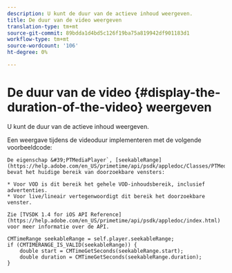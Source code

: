 ```yaml
---
description: U kunt de duur van de actieve inhoud weergeven.
title: De duur van de video weergeven
translation-type: tm+mt
source-git-commit: 89bdda1d4bd5c126f19ba75a819942df901183d1
workflow-type: tm+mt
source-wordcount: '106'
ht-degree: 0%

---
```



# De duur van de video {#display-the-duration-of-the-video} weergeven

U kunt de duur van de actieve inhoud weergeven.

Een weergave tijdens de videoduur implementeren met de volgende voorbeeldcode:

    De eigenschap &#39;PTMediaPlayer`, [seekableRange](https://help.adobe.com/en_US/primetime/api/psdk/appledoc/Classes/PTMediaPlayer.html#//api/name/seekableRange), bevat het huidige bereik van doorzoekbare vensters:
    
    * Voor VOD is dit bereik het gehele VOD-inhoudsbereik, inclusief advertenties.
    * Voor live/lineair vertegenwoordigt dit bereik het doorzoekbare venster.
    
    Zie [TVSDK 1.4 for iOS API Reference] (https://help.adobe.com/en_US/primetime/api/psdk/appledoc/index.html) voor meer informatie over de API.

<!--<a id="example_A153BE3AC03F43C6BF3A156316A08CD3"></a>-->

```
CMTimeRange seekableRange = self.player.seekableRange;  
if (CMTIMERANGE_IS_VALID(seekableRange)) { 
    double start = CMTimeGetSeconds(seekableRange.start);  
    double duration = CMTimeGetSeconds(seekableRange.duration); 
}
```
